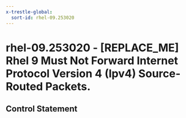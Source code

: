 ```yaml
---
x-trestle-global:
  sort-id: rhel-09.253020
---
```


# rhel-09.253020 - \[REPLACE_ME\] Rhel 9 Must Not Forward Internet Protocol Version 4 (Ipv4) Source-Routed Packets.

## Control Statement
